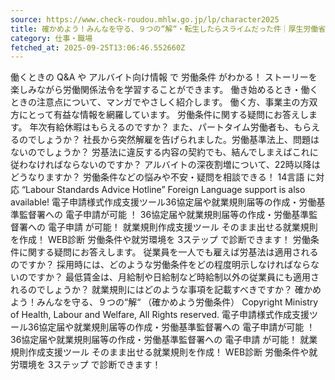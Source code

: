 ```yaml
---
source: https://www.check-roudou.mhlw.go.jp/lp/character2025
title: 確かめよう！みんなを守る、９つの“解“・転生したらスライムだった件​｜厚生労働省
category: 仕事・職場
fetched_at: 2025-09-25T13:06:46.552660Z
---
```

働くときの Q&A や アルバイト向け情報 で 労働条件 がわかる！
ストーリーを楽しみながら労働関係法令を学習することができます。
働き始めるとき・働くときの注意点について、マンガでやさしく紹介します。
働く方、事業主の方双方にとって有益な情報を網羅しています。
労働条件に関する疑問にお答えします。
年次有給休暇はもらえるのですか？ また、パートタイム労働者も、もらえるのでしょうか？
社長から突然解雇を告げられました。労働基準法上、問題はないのでしょうか？
労基法に違反する内容の契約でも、結んでしまえばこれに従わなければならないのですか？
アルバイトの深夜割増について、22時以降はどうなりますか？
労働条件などの悩みや不安・疑問を相談できる！ 14言語 に対応
“Labour Standards Advice Hotline” Foreign Language support is also available!
電子申請様式作成支援ツール​
36協定届や就業規則届等の作成・労働基準監督署への 電子申請が可能 ！
36協定届や就業規則届等の作成・労働基準監督署への 電子申請 が可能！
就業規則作成支援ツール
そのまま出せる就業規則を作成！
WEB診断
労働条件や就労環境を 3ステップ で診断できます！
労働条件に関する疑問にお答えします。
従業員を一人でも雇えば労基法は適用されるのですか？
採用時には、どのような労働条件をどの程度明示しなければならないのですか？
最低賃金は、月給制や日給制など時給制以外の従業員にも適用されるのでしょうか？
就業規則にはどのような事項を記載すべきですか？
確かめよう！みんなを守る、９つの“解“​ （確かめよう労働条件）
Copyright Ministry of Health, Labour and Welfare, All Rights reserved.
電子申請様式作成支援ツール​ 36協定届や就業規則届等の作成・労働基準監督署への 電子申請が可能 ！ 36協定届や就業規則届等の作成・労働基準監督署への 電子申請 が可能！
就業規則作成支援ツール そのまま出せる就業規則を作成！
WEB診断 労働条件や就労環境を 3ステップ で診断できます！
